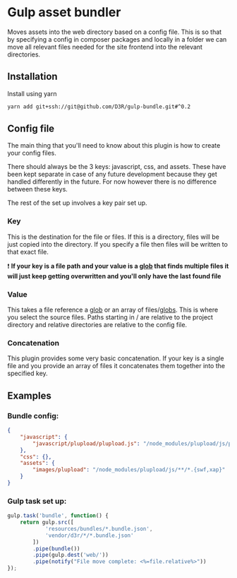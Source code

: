 # Gulp asset bundler

Moves assets into the web directory based on a config file. This is so that by specifying a config in composer packages and locally in a folder we can move all relevant files needed for the site frontend into the relevant directories.

## Installation

Install using yarn

```bash
yarn add git+ssh://git@github.com/D3R/gulp-bundle.git#^0.2
```

## Config file

The main thing that you'll need to know about this plugin is how to create your config files.

There should always be the 3 keys: javascript, css, and assets. These have been kept separate in case of any future development because they get handled differently in the future. For now however there is no difference between these keys.

The rest of the set up involves a key pair set up.

### Key

This is the destination for the file or files. If this is a directory, files will be just copied into the directory. If you specify a file then files will be written to that exact file.

:exclamation: __If your key is a file path and your value is a [glob](https://en.wikipedia.org/wiki/Glob_(programming)) that finds multiple files it will just keep getting overwritten and you'll only have the last found file__


### Value

This takes a file reference a [glob](https://en.wikipedia.org/wiki/Glob_(programming)) or an array of files/[globs](https://en.wikipedia.org/wiki/Glob_(programming)). This is where you select the source files. Paths starting in / are relative to the project directory and relative directories are relative to the config file.

### Concatenation

This plugin provides some very basic concatenation. If your key is a single file and you provide an array of files it concatenates them together into the specified key.

## Examples

### Bundle config:

```json
{
    "javascript": {
        "javascript/plupload/plupload.js": "/node_modules/plupload/js/plupload.full.min.js"
    },
    "css": {},
    "assets": {
        "images/plupload": "/node_modules/plupload/js/**/*.{swf,xap}"
    }
}
```

### Gulp task set up:

```javascript
gulp.task('bundle', function() {
    return gulp.src([
            'resources/bundles/*.bundle.json',
            'vendor/d3r/*/*.bundle.json'
        ])
        .pipe(bundle())
        .pipe(gulp.dest('web/'))
        .pipe(notify("File move complete: <%=file.relative%>"))
});
```
